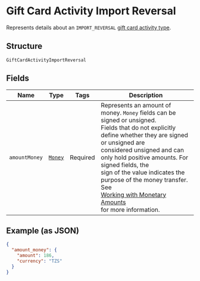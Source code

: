 
# Gift Card Activity Import Reversal

Represents details about an `IMPORT_REVERSAL` [gift card activity type](../models/gift-card-activity-type.md).

## Structure

`GiftCardActivityImportReversal`

## Fields

| Name | Type | Tags | Description |
|  --- | --- | --- | --- |
| `amountMoney` | [`Money`](../models/money.md) | Required | Represents an amount of money. `Money` fields can be signed or unsigned.<br/>Fields that do not explicitly define whether they are signed or unsigned are<br/>considered unsigned and can only hold positive amounts. For signed fields, the<br/>sign of the value indicates the purpose of the money transfer. See<br/>[Working with Monetary Amounts](https://developer.squareup.com/docs/build-basics/working-with-monetary-amounts)<br/>for more information. |

## Example (as JSON)

```json
{
  "amount_money": {
    "amount": 186,
    "currency": "TZS"
  }
}
```


